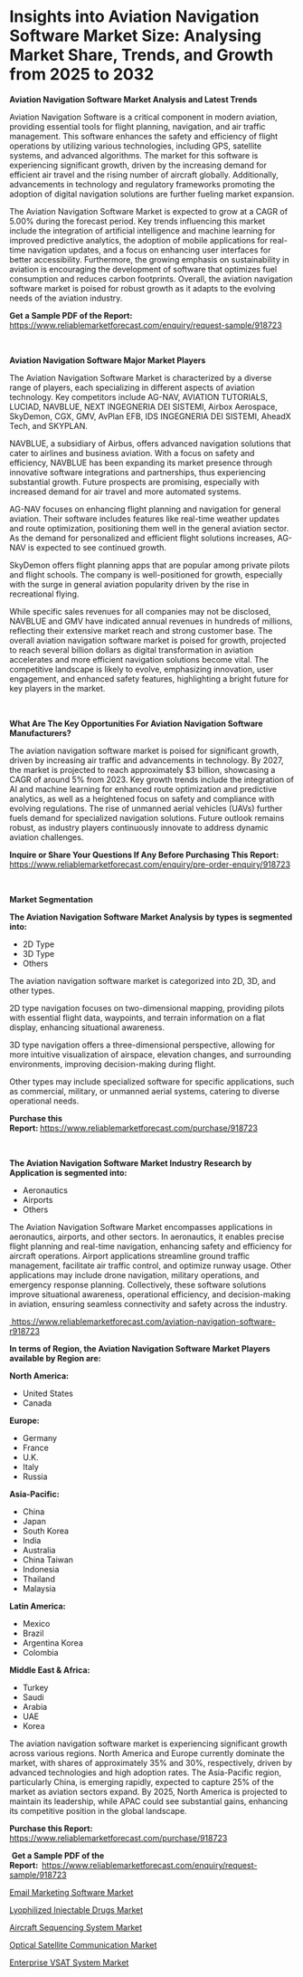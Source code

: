 <p><h1>Insights into Aviation Navigation Software Market Size: Analysing Market Share, Trends, and Growth from 2025 to 2032</h1></p><p><strong>Aviation Navigation Software Market Analysis and Latest Trends</strong></p>
<p><p>Aviation Navigation Software is a critical component in modern aviation, providing essential tools for flight planning, navigation, and air traffic management. This software enhances the safety and efficiency of flight operations by utilizing various technologies, including GPS, satellite systems, and advanced algorithms. The market for this software is experiencing significant growth, driven by the increasing demand for efficient air travel and the rising number of aircraft globally. Additionally, advancements in technology and regulatory frameworks promoting the adoption of digital navigation solutions are further fueling market expansion.</p><p>The Aviation Navigation Software Market is expected to grow at a CAGR of 5.00% during the forecast period. Key trends influencing this market include the integration of artificial intelligence and machine learning for improved predictive analytics, the adoption of mobile applications for real-time navigation updates, and a focus on enhancing user interfaces for better accessibility. Furthermore, the growing emphasis on sustainability in aviation is encouraging the development of software that optimizes fuel consumption and reduces carbon footprints. Overall, the aviation navigation software market is poised for robust growth as it adapts to the evolving needs of the aviation industry.</p></p>
<p><strong>Get a Sample PDF of the Report:&nbsp;</strong> <a href="https://www.reliablemarketforecast.com/enquiry/request-sample/918723?utm_campaign=1833&utm_medium=2&utm_source=Github&utm_content=ia&utm_term=05032025&utm_id=aviation-navigation-software">https://www.reliablemarketforecast.com/enquiry/request-sample/918723</a></p>
<p>&nbsp;</p>
<p><strong>Aviation Navigation Software Major Market Players</strong></p>
<p><p>The Aviation Navigation Software Market is characterized by a diverse range of players, each specializing in different aspects of aviation technology. Key competitors include AG-NAV, AVIATION TUTORIALS, LUCIAD, NAVBLUE, NEXT INGEGNERIA DEI SISTEMI, Airbox Aerospace, SkyDemon, CGX, GMV, AvPlan EFB, IDS INGEGNERIA DEI SISTEMI, AheadX Tech, and SKYPLAN.</p><p>NAVBLUE, a subsidiary of Airbus, offers advanced navigation solutions that cater to airlines and business aviation. With a focus on safety and efficiency, NAVBLUE has been expanding its market presence through innovative software integrations and partnerships, thus experiencing substantial growth. Future prospects are promising, especially with increased demand for air travel and more automated systems.</p><p>AG-NAV focuses on enhancing flight planning and navigation for general aviation. Their software includes features like real-time weather updates and route optimization, positioning them well in the general aviation sector. As the demand for personalized and efficient flight solutions increases, AG-NAV is expected to see continued growth.</p><p>SkyDemon offers flight planning apps that are popular among private pilots and flight schools. The company is well-positioned for growth, especially with the surge in general aviation popularity driven by the rise in recreational flying.</p><p>While specific sales revenues for all companies may not be disclosed, NAVBLUE and GMV have indicated annual revenues in hundreds of millions, reflecting their extensive market reach and strong customer base. The overall aviation navigation software market is poised for growth, projected to reach several billion dollars as digital transformation in aviation accelerates and more efficient navigation solutions become vital. The competitive landscape is likely to evolve, emphasizing innovation, user engagement, and enhanced safety features, highlighting a bright future for key players in the market.</p></p>
<p>&nbsp;</p>
<p><strong>What Are The Key Opportunities For Aviation Navigation Software Manufacturers?</strong></p>
<p><p>The aviation navigation software market is poised for significant growth, driven by increasing air traffic and advancements in technology. By 2027, the market is projected to reach approximately $3 billion, showcasing a CAGR of around 5% from 2023. Key growth trends include the integration of AI and machine learning for enhanced route optimization and predictive analytics, as well as a heightened focus on safety and compliance with evolving regulations. The rise of unmanned aerial vehicles (UAVs) further fuels demand for specialized navigation solutions. Future outlook remains robust, as industry players continuously innovate to address dynamic aviation challenges.</p></p>
<p><strong>Inquire or Share Your Questions If Any Before Purchasing This Report:</strong> <a href="https://www.reliablemarketforecast.com/enquiry/pre-order-enquiry/918723?utm_campaign=1833&utm_medium=2&utm_source=Github&utm_content=ia&utm_term=05032025&utm_id=aviation-navigation-software">https://www.reliablemarketforecast.com/enquiry/pre-order-enquiry/918723</a></p>
<p>&nbsp;</p>
<p><strong>Market Segmentation</strong></p>
<p><strong>The Aviation Navigation Software Market Analysis by types is segmented into:</strong></p>
<p><ul><li>2D Type</li><li>3D Type</li><li>Others</li></ul></p>
<p><p>The aviation navigation software market is categorized into 2D, 3D, and other types. </p><p>2D type navigation focuses on two-dimensional mapping, providing pilots with essential flight data, waypoints, and terrain information on a flat display, enhancing situational awareness. </p><p>3D type navigation offers a three-dimensional perspective, allowing for more intuitive visualization of airspace, elevation changes, and surrounding environments, improving decision-making during flight. </p><p>Other types may include specialized software for specific applications, such as commercial, military, or unmanned aerial systems, catering to diverse operational needs.</p></p>
<p><strong>Purchase this Report:&nbsp;</strong><a href="https://www.reliablemarketforecast.com/purchase/918723?utm_campaign=1833&utm_medium=2&utm_source=Github&utm_content=ia&utm_term=05032025&utm_id=aviation-navigation-software">https://www.reliablemarketforecast.com/purchase/918723</a></p>
<p>&nbsp;</p>
<p><strong>The Aviation Navigation Software Market Industry Research by Application is segmented into:</strong></p>
<p><ul><li>Aeronautics</li><li>Airports</li><li>Others</li></ul></p>
<p><p>The Aviation Navigation Software Market encompasses applications in aeronautics, airports, and other sectors. In aeronautics, it enables precise flight planning and real-time navigation, enhancing safety and efficiency for aircraft operations. Airport applications streamline ground traffic management, facilitate air traffic control, and optimize runway usage. Other applications may include drone navigation, military operations, and emergency response planning. Collectively, these software solutions improve situational awareness, operational efficiency, and decision-making in aviation, ensuring seamless connectivity and safety across the industry.</p></p>
<p><a href="https://www.reliablemarketforecast.com/aviation-navigation-software-r918723?utm_campaign=1833&utm_medium=2&utm_source=Github&utm_content=ia&utm_term=05032025&utm_id=aviation-navigation-software">&nbsp;https://www.reliablemarketforecast.com/aviation-navigation-software-r918723</a></p>
<p><strong>In terms of Region, the Aviation Navigation Software Market Players available by Region are:</strong></p>
<p>
    <p> <strong> North America: </strong>
        <ul>
            <li>United States</li>
            <li>Canada</li>
        </ul>
        </p> 
    <p> <strong> Europe: </strong>
        <ul>
            <li>Germany</li>
            <li>France</li>
            <li>U.K.</li>
            <li>Italy</li>
            <li>Russia</li>
        </ul>
        </p> 
    <p> <strong> Asia-Pacific: </strong>
        <ul>
            <li>China</li>
            <li>Japan</li>
            <li>South Korea</li>
            <li>India</li>
            <li>Australia</li>
            <li>China Taiwan</li>
            <li>Indonesia</li>
            <li>Thailand</li>
            <li>Malaysia</li>
        </ul>
        </p> 
    <p> <strong> Latin America: </strong>
        <ul>
            <li>Mexico</li>
            <li>Brazil</li>
            <li>Argentina Korea</li>
            <li>Colombia</li>
        </ul>
        </p> 
    <p> <strong> Middle East & Africa: </strong>
        <ul>
            <li>Turkey</li>
            <li>Saudi</li>
            <li>Arabia</li>
            <li>UAE</li>
            <li>Korea</li>
        </ul>
    </p>
    </p>
<p><p>The aviation navigation software market is experiencing significant growth across various regions. North America and Europe currently dominate the market, with shares of approximately 35% and 30%, respectively, driven by advanced technologies and high adoption rates. The Asia-Pacific region, particularly China, is emerging rapidly, expected to capture 25% of the market as aviation sectors expand. By 2025, North America is projected to maintain its leadership, while APAC could see substantial gains, enhancing its competitive position in the global landscape.</p></p>
<p><strong>Purchase this Report: </strong><a href="https://www.reliablemarketforecast.com/purchase/918723?utm_campaign=1833&utm_medium=2&utm_source=Github&utm_content=ia&utm_term=05032025&utm_id=aviation-navigation-software">https://www.reliablemarketforecast.com/purchase/918723</a></p>
<p>&nbsp;<strong>Get a Sample PDF of the Report:&nbsp;&nbsp;</strong><a href="https://www.reliablemarketforecast.com/enquiry/request-sample/918723?utm_campaign=1833&utm_medium=2&utm_source=Github&utm_content=ia&utm_term=05032025&utm_id=aviation-navigation-software">https://www.reliablemarketforecast.com/enquiry/request-sample/918723</a></p>
<p><strong></strong></p>
<p><p><a href="https://github.com/jensanohishi/Market-Research-Report-List-1/blob/main/email-marketing-software-market.md?utm_campaign=1833&utm_medium=2&utm_source=Github&utm_content=ia&utm_term=05032025&utm_id=aviation-navigation-software">Email Marketing Software Market</a></p><p><a href="https://github.com/ebalabenoot/Market-Research-Report-List-1/blob/main/lyophilized-injectable-drugs-market.md?utm_campaign=1833&utm_medium=2&utm_source=Github&utm_content=ia&utm_term=05032025&utm_id=aviation-navigation-software">Lyophilized Injectable Drugs Market</a></p><p><a href="https://github.com/cwasicioaie/Market-Research-Report-List-1/blob/main/aircraft-sequencing-system-market.md?utm_campaign=1833&utm_medium=2&utm_source=Github&utm_content=ia&utm_term=05032025&utm_id=aviation-navigation-software">Aircraft Sequencing System Market</a></p><p><a href="https://github.com/handyiongikg/Market-Research-Report-List-1/blob/main/optical-satellite-communication-market.md?utm_campaign=1833&utm_medium=2&utm_source=Github&utm_content=ia&utm_term=05032025&utm_id=aviation-navigation-software">Optical Satellite Communication Market</a></p><p><a href="https://github.com/qianyateina/Market-Research-Report-List-1/blob/main/enterprise-vsat-system-market.md?utm_campaign=1833&utm_medium=2&utm_source=Github&utm_content=ia&utm_term=05032025&utm_id=aviation-navigation-software">Enterprise VSAT System Market</a></p></p>